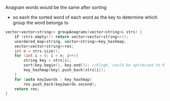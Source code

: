 Anagram words would be the same after sorting 
- so each the sorted word of each word as the key to determine which group the word belongs to


```cpp
vector<vector<string>> groupAnagrams(vector<string>& strs) {
    if (strs.empty()) return vector<vector<string>>();
    unordered_map<string, vector<string>>key_hashmap;
    vector<vector<string>>res;
    int n = strs.size();
    for (int i = 0; i < n; i++){
        string key = strs[i];
        sort(key.begin(), key.end()); //KlogK, could be optimized to K if use counting sort
        key_hashmap[key].push_back(strs[i]);
    }
    for (auto key2words : key_hashmap) 
        res.push_back(key2words.second);
    return res;
}
```
